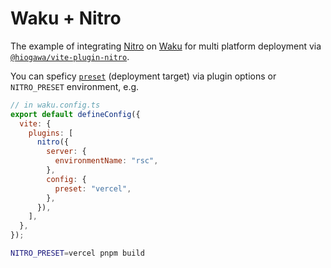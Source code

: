 # Waku + Nitro

The example of integrating [Nitro](https://nitro.build/) on [Waku](https://github.com/wakujs/waku) for multi platform deployment via [`@hiogawa/vite-plugin-nitro`](https://github.com/hi-ogawa/vite-plugins/tree/main/packages/nitro).

You can speficy [`preset`](https://nitro.build/config#preset) (deployment target) via plugin options or `NITRO_PRESET` environment, e.g.

```js
// in waku.config.ts
export default defineConfig({
  vite: {
    plugins: [
      nitro({
        server: {
          environmentName: "rsc",
        },
        config: {
          preset: "vercel",
        },
      }),
    ],
  },
});
```

```sh
NITRO_PRESET=vercel pnpm build
```
